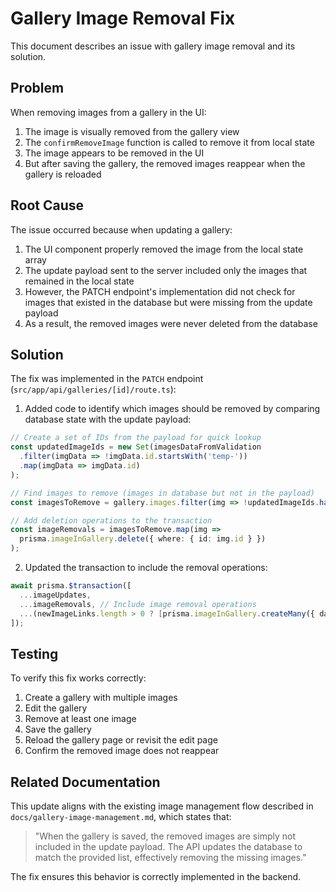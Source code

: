 # Gallery Image Removal Fix

This document describes an issue with gallery image removal and its solution.

## Problem

When removing images from a gallery in the UI:
1. The image is visually removed from the gallery view
2. The `confirmRemoveImage` function is called to remove it from local state
3. The image appears to be removed in the UI
4. But after saving the gallery, the removed images reappear when the gallery is reloaded

## Root Cause

The issue occurred because when updating a gallery:
1. The UI component properly removed the image from the local state array
2. The update payload sent to the server included only the images that remained in the local state
3. However, the PATCH endpoint's implementation did not check for images that existed in the database but were missing from the update payload
4. As a result, the removed images were never deleted from the database

## Solution

The fix was implemented in the `PATCH` endpoint (`src/app/api/galleries/[id]/route.ts`):

1. Added code to identify which images should be removed by comparing database state with the update payload:

```typescript
// Create a set of IDs from the payload for quick lookup
const updatedImageIds = new Set(imagesDataFromValidation
  .filter(imgData => !imgData.id.startsWith('temp-'))
  .map(imgData => imgData.id)
);

// Find images to remove (images in database but not in the payload)
const imagesToRemove = gallery.images.filter(img => !updatedImageIds.has(img.id));

// Add deletion operations to the transaction
const imageRemovals = imagesToRemove.map(img => 
  prisma.imageInGallery.delete({ where: { id: img.id } })
);
```

2. Updated the transaction to include the removal operations:

```typescript
await prisma.$transaction([
  ...imageUpdates,
  ...imageRemovals, // Include image removal operations
  ...(newImageLinks.length > 0 ? [prisma.imageInGallery.createMany({ data: newImageLinks })] : []),
]);
```

## Testing

To verify this fix works correctly:

1. Create a gallery with multiple images
2. Edit the gallery
3. Remove at least one image 
4. Save the gallery
5. Reload the gallery page or revisit the edit page
6. Confirm the removed image does not reappear

## Related Documentation

This update aligns with the existing image management flow described in `docs/gallery-image-management.md`, which states that:

> "When the gallery is saved, the removed images are simply not included in the update payload. The API updates the database to match the provided list, effectively removing the missing images."

The fix ensures this behavior is correctly implemented in the backend.

